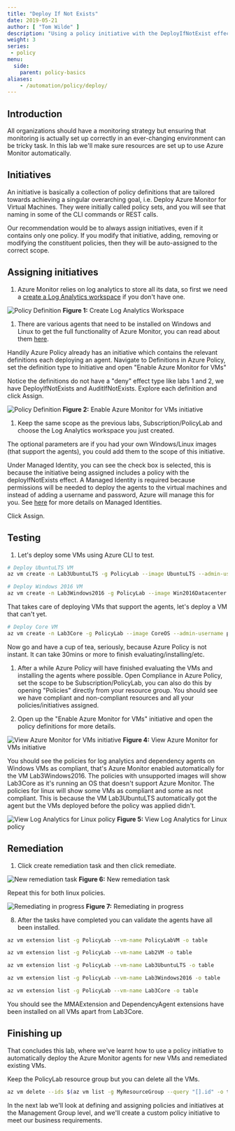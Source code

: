 ```yaml
---
title: "Deploy If Not Exists"
date: 2019-05-21
author: [ "Tom Wilde" ]
description: "Using a policy initiative with the DeployIfNotExist effect for automated deployment of the Azure Monitor agent. Remediate existing servers to make them compliant with the new policy."
weight: 3
series:
 - policy
menu:
  side:
    parent: policy-basics
aliases:
    - /automation/policy/deploy/
---
```


## Introduction

All organizations should have a monitoring strategy but ensuring that monitoring is actually set up correctly in an ever-changing environment can be tricky task. In this lab we'll make sure resources are set up to use Azure Monitor automatically.

## Initiatives

An initiative is basically a collection of policy definitions that are tailored towards achieving a singular overarching goal, i.e. Deploy Azure Monitor for Virtual Machines.  They were initially called policy sets, and you will see that naming in some of the CLI commands or REST calls.

Our recommendation would be to always assign initiatives, even if it contains only one policy.  If you modify that initiative, adding, removing or modifying the constituent policies, then they will be auto-assigned to the correct scope.

## Assigning initiatives

1. Azure Monitor relies on log analytics to store all its data, so first we need a [create a Log Analytics workspace](https://docs.microsoft.com/azure/azure-monitor/learn/quick-create-workspace) if you don't have one.

![Policy Definition](/policy/basics/images/lab3-create-la.png)
**Figure 1:** Create Log Analytics Workspace

1. There are various agents that need to be installed on Windows and Linux to get the full functionality of Azure Monitor, you can read about them [here](https://docs.microsoft.com/azure/azure-monitor/platform/agents-overview).

Handily Azure Policy already has an initiative which contains the relevant definitions each deploying an agent.
Navigate to Definitions in Azure Policy, set the definition type to Initiative and open "Enable Azure Monitor for VMs"

Notice the definitions do not have a "deny" effect type like labs 1 and 2, we have DeployIfNotExists and AuditIfNotExists. Explore each definition and click Assign.

![Policy Definition](/policy/basics/images/lab3-view-monitor-initiative.png)
**Figure 2:** Enable Azure Monitor for VMs initiative

1. Keep the same scope as the previous labs, Subscription/PolicyLab and choose the Log Analytics workspace you just created.

The optional parameters are if you had your own Windows/Linux images (that support the agents), you could add them to the scope of this initiative.

Under Managed Identity, you can see the check box is selected, this is because the initiative being assigned includes a policy with the deployIfNotExists effect. A Managed Identity is required because permissions will be needed to deploy the agents to the virtual machines and instead of adding a username and password, Azure will manage this for you. See [here](https://docs.microsoft.com/azure/active-directory/managed-identities-azure-resources/overview) for more details on Managed Identities.

Click Assign.

## Testing

1. Let's deploy some VMs using Azure CLI to test.

```bash
# Deploy UbuntuLTS VM
az vm create -n Lab3UbuntuLTS -g PolicyLab --image UbuntuLTS --admin-username policyuser --size Standard_D2s_v3 --no-wait

# Deploy Windows 2016 VM
az vm create -n Lab3Windows2016 -g PolicyLab --image Win2016Datacenter --admin-username policyuser --size Standard_D2s_v3 --no-wait
```

That takes care of deploying VMs that support the agents, let's deploy a VM that can't yet.

```bash
# Deploy Core VM
az vm create -n Lab3Core -g PolicyLab --image CoreOS --admin-username policyuser --size Standard_D2s_v3 --no-wait
```

Now go and have a cup of tea, seriously, because Azure Policy is not instant. It can take 30mins or more to finish evaluating/installing/etc.

1. After a while Azure Policy will have finished evaluating the VMs and installing the agents where possible. Open Compliance in Azure Policy, set the scope to be Subscription/PolicyLab, you can also do this by opening "Policies" directly from your resource group. You should see we have compliant and non-compliant resources and all your policies/initiatives assigned.

1. Open up the "Enable Azure Monitor for VMs" initiative and open the policy definitions for more details.

![View Azure Monitor for VMs initiative](/policy/basics/images/lab3-view-monitor-initiative-compliance.png)
**Figure 4:** View Azure Monitor for VMs initiative

You should see the policies for log analytics and dependency agents on Windows VMs as compliant, that's Azure Monitor enabled automatically for the VM Lab3Windows2016.
The policies with unsupported images will show Lab3Core as it's running an OS that doesn't support Azure Monitor.
The policies for linux will show some VMs as compliant and some as not compliant. This is because the VM Lab3UbuntuLTS automatically got the agent but the VMs deployed before the policy was applied didn't.

![View Log Analytics for Linux policy](/policy/basics/images/lab3-view-la-policy-linux.png)
**Figure 5:** View Log Analytics for Linux policy

## Remediation

1. Click create remediation task and then click remediate.

![New remediation task](/policy/basics/images/lab3-new-remediation-task.png)
**Figure 6:** New remediation task

Repeat this for both linux policies.

![Remediating in progress](/policy/basics/images/lab3-remediating.png)
**Figure 7:** Remediating in progress

8. After the tasks have completed you can validate the agents have all been installed.

```bash
az vm extension list -g PolicyLab --vm-name PolicyLabVM -o table

az vm extension list -g PolicyLab --vm-name Lab2VM -o table

az vm extension list -g PolicyLab --vm-name Lab3UbuntuLTS -o table

az vm extension list -g PolicyLab --vm-name Lab3Windows2016 -o table

az vm extension list -g PolicyLab --vm-name Lab3Core -o table
```

You should see the MMAExtension and DependencyAgent extensions have been installed on all VMs apart from Lab3Core.

## Finishing up

That concludes this lab, where we've learnt how to use a policy initiative to automatically deploy the Azure Monitor agents for new VMs and remediated existing VMs.

Keep the PolicyLab resource group but you can delete all the VMs.

```bash
az vm delete --ids $(az vm list -g MyResourceGroup --query "[].id" -o tsv)
```

In the next lab we'll look at defining and assigning policies and initiatives at the Management Group level, and we'll create a custom policy initiative to meet our business requirements.